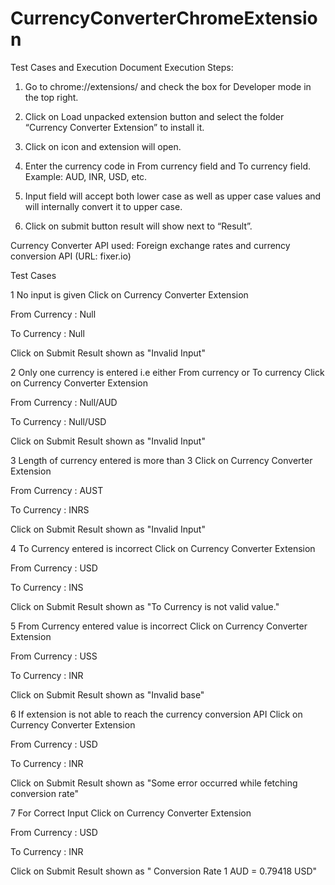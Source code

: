 # CurrencyConverterChromeExtension
Test Cases and Execution Document
Execution Steps: 
1.	Go to chrome://extensions/ and check the box for Developer mode in the top right.
2.	Click on Load unpacked extension button and select the folder “Currency Converter Extension” to install it.
3.	Click on   icon and extension will open.
 	
4.	Enter the currency code in From currency field and To currency field. Example: AUD, INR, USD, etc.
5.	Input field will accept both lower case as well as upper case values and will internally convert it to upper case.
6.	Click on submit button result will show next to “Result”.

 
Currency Converter API used: Foreign exchange rates and currency conversion API (URL: fixer.io) 


Test Cases

1	No input is given	Click on Currency Converter Extension

From Currency : Null

To Currency : Null

Click on Submit	Result shown as "Invalid Input"

2	Only one currency is entered i.e either From currency or To currency	Click on Currency Converter Extension

From Currency : Null/AUD

To Currency : Null/USD

Click on Submit	Result shown as "Invalid Input"

3	Length of currency entered is more than 3	Click on Currency Converter Extension

From Currency : AUST

To Currency : INRS

Click on Submit	Result shown as "Invalid Input"

4	To Currency entered is incorrect	Click on Currency Converter Extension

From Currency : USD

To Currency : INS

Click on Submit	Result shown as "To Currency is not valid value."

5	From Currency entered value is incorrect	Click on Currency Converter Extension

From Currency : USS

To Currency : INR

Click on Submit	Result shown as "Invalid base"

6	If extension is not able to reach the currency conversion API	Click on Currency Converter Extension

From Currency : USD

To Currency : INR

Click on Submit	Result shown as "Some error occurred while fetching conversion rate"

7	For Correct Input 	Click on Currency Converter Extension

From Currency : USD

To Currency : INR

Click on Submit	Result shown as " Conversion Rate 1 AUD = 0.79418 USD"


